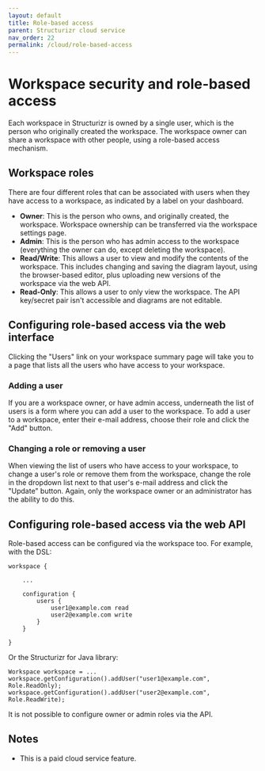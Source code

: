 ```yaml
---
layout: default
title: Role-based access
parent: Structurizr cloud service
nav_order: 22
permalink: /cloud/role-based-access
---
```


# Workspace security and role-based access

Each workspace in Structurizr is owned by a single user, which is the person who originally created the workspace.
The workspace owner can share a workspace with other people, using a role-based access mechanism.

## Workspace roles

There are four different roles that can be associated with users when they have access to a workspace, as indicated by a label on your dashboard.

- __Owner__: This is the person who owns, and originally created, the workspace. Workspace ownership can be transferred via the workspace settings page.
- __Admin__: This is the person who has admin access to the workspace (everything the owner can do, except deleting the workspace).
- __Read/Write__: This allows a user to view and modify the contents of the workspace. This includes changing and saving the diagram layout, using the browser-based editor, plus uploading new versions of the workspace via the web API.
- __Read-Only__: This allows a user to only view the workspace. The API key/secret pair isn't accessible and diagrams are not editable.

## Configuring role-based access via the web interface

Clicking the "Users" link on your workspace summary page will take you to a page that lists all the users who have access to your workspace.

### Adding a user

If you are a workspace owner, or have admin access, underneath the list of users is a form where you can add a user to the workspace.
To add a user to a workspace, enter their e-mail address, choose their role and click the "Add" button.

### Changing a role or removing a user

When viewing the list of users who have access to your workspace, to change a user's role or remove them from the workspace,
change the role in the dropdown list next to that user's e-mail address and click the "Update" button. Again, only the workspace owner or an administrator has the ability to do this.

## Configuring role-based access via the web API

Role-based access can be configured via the workspace too. For example, with the DSL:

```
workspace {

    ...
    
    configuration {
        users {
            user1@example.com read
            user2@example.com write
        }
    }

}
```

Or the Structurizr for Java library:

```
Workspace workspace = ...
workspace.getConfiguration().addUser("user1@example.com", Role.ReadOnly);
workspace.getConfiguration().addUser("user2@example.com", Role.ReadWrite);
```

It is not possible to configure owner or admin roles via the API.

## Notes

- This is a paid cloud service feature.